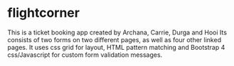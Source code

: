 # flightcorner

This is a ticket booking app created by Archana, Carrie, Durga and Hooi
Its consists of two forms on two different pages,  as well as four other linked pages.
It uses css grid for layout, HTML pattern matching and Bootstrap 4 css/Javascript for custom form validation messages.
